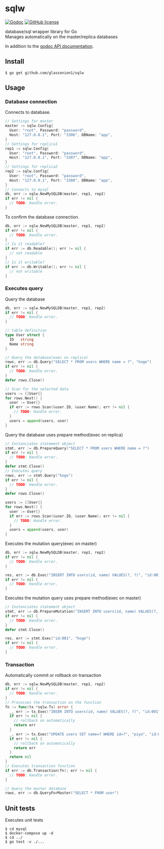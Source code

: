 # sqlw

[![Godoc](https://img.shields.io/badge/godoc-reference-blue)](https://godoc.org/github.com/glassonion1/sqlw)
[![GitHub license](https://img.shields.io/github/license/glassonion1/sqlw)](https://github.com/glassonion1/sqlw/blob/main/LICENSE)

database/sql wrapper library for Go  
Manages automatically on the master/replica databases

In addition to the [godoc API documentation](https://godoc.org/github.com/glassonion1/sqlw).

## Install
```
$ go get github.com/glassonion1/sqlw
```

## Usage
### Database connection

Connects to database.
```go
// Settings for master
master := sqlw.Config{
  User: "root", Password: "password",
  Host: "127.0.0.1", Port: "3306", DBName: "app",
}
// Settings for replica1
rep1 := sqlw.Config{
  User: "root", Password: "password",
  Host: "127.0.0.1", Port: "3307", DBName: "app",
}
// Settings for replica2
rep2 := sqlw.Config{
  User: "root", Password: "password",
  Host: "127.0.0.1", Port: "3308", DBName: "app",
}
// Connects to mysql
db, err := sqlw.NewMySQLDB(master, rep1, rep2)
if err != nil {
  // TODO: Handle error.
}
```

To confirm the database connection.
```go
db, err := sqlw.NewMySQLDB(master, rep1, rep2)
if err != nil {
  // TODO: Handle error.
}
// Is it readable?
if err := db.Readable(); err != nil {
  // not readable
}
// Is it writable?
if err := db.Writable(); err != nil {
  // not writable
}
```

### Executes query

Query the database
```go
db, err := sqlw.NewMySQLDB(master, rep1, rep2)
if err != nil {
  // TODO: Handle error.
}

// table definition
type User struct {
  ID   string
  Name string
}

// Query the database(exec on replica)
rows, err := db.Query("SELECT * FROM users WHERE name = ?", "hoge")
if err != nil {
  // TODO: Handle error.
}
defer rows.Close()

// Scan for the selected data
users := []User{}
for rows.Next() {
  user := User{}
  if err := rows.Scan(&user.ID, &user.Name); err != nil {
    // TODO: Handle error.
  }
  users = append(users, user)
}
```

Query the database uses prepare method(exec on replica)
```go
// Instanciates statement object
stmt, err := db.PrepareQuery("SELECT * FROM users WHERE name = ?")
if err != nil {
  // TODO: Handle error.
}
defer stmt.Close()
// Executes query
rows, err := stmt.Query("hoge")
if err != nil {
  // TODO: Handle error.
}
defer rows.Close()

users := []User{}
for rows.Next() {
  user := User{}
  if err := rows.Scan(&user.ID, &user.Name); err != nil {
    // TODO: Handle error.
  }
  users = append(users, user)
}
```

Executes the mutation query(exec on master)
```go
db, err := sqlw.NewMySQLDB(master, rep1, rep2)
if err != nil {
  // TODO: Handle error.
}

res, err := db.Exec("INSERT INTO users(id, name) VALUES(?, ?)", "id:001", "hoge")
if err != nil {
  // TODO: Handle error.
}
```

Executes the mutation query uses prepare method(exec on master)
```go
// Instanciates statement object
stmt, err := db.PrepareMutation("INSERT INTO users(id, name) VALUES(?, ?)")
if err != nil {
  // TODO: Handle error.
}
defer stmt.Close()

res, err := stmt.Exec("id:001", "hoge")
if err != nil {
  // TODO: Handle error.
}
```

### Transaction

Automatically commit or rollback on transaction
```go
db, err := sqlw.NewMySQLDB(master, rep1, rep2)
if err != nil {
  // TODO: Handle error.
}
// Processes the transaction on the function
fn := func(tx *sqlw.Tx) error {
  _, err := tx.Exec("INSER INTO users(id, name) VALUES(?, ?)", "id:001", "hoge")
  if err != nil {
    // rollback on automatically
    return err
  }
  _, err := tx.Exec("UPDATE users SET name=? WHERE id=?", "piyo", "id:001")
  if err != nil {
    // rollback on automatically
    return err
  }
  return nil
}
// Executes transaction function
if err := db.Transaction(fn); err != nil {
  // TODO: Handle error.
}

// Query the master database
rows, err := db.QueryForMaster("SELECT * FROM user")
```

## Unit tests

Executes unit tests
```
$ cd mysql
$ docker-compose up -d
$ cd ../
$ go test -v ./...
```
